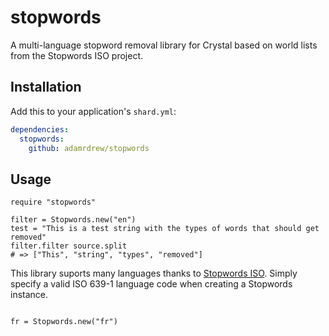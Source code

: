 # stopwords

A multi-language stopword removal library for Crystal based on world lists from the Stopwords ISO project.

## Installation

Add this to your application's `shard.yml`:

```yaml
dependencies:
  stopwords:
    github: adamrdrew/stopwords
```

## Usage

```crystal
require "stopwords"

filter = Stopwords.new("en")
test = "This is a test string with the types of words that should get removed"
filter.filter source.split
# => ["This", "string", "types", "removed"]
```
This library suports many languages thanks to [Stopwords ISO](https://github.com/stopwords-iso/stopwords-iso). Simply specify a valid ISO 639-1 language code when creating a Stopwords instance.

```crystal

fr = Stopwords.new("fr")
```